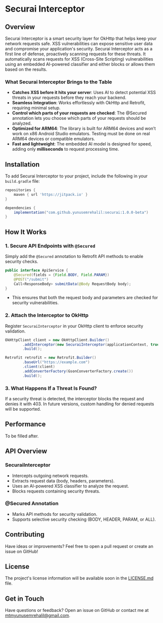 # Securai Interceptor

## Overview

Securai Interceptor is a smart security layer for OkHttp that helps keep your network requests safe. XSS vulnerabilities can expose sensitive user data and compromise your application's security. Securai Interceptor acts as a first line of defense, proactively scanning requests for these threats. It automatically scans requests for XSS (Cross-Site Scripting) vulnerabilities using an embedded AI-powered classifier and either blocks or allows them based on the results.

### What Securai Interceptor Brings to the Table

-   **Catches XSS before it hits your server**: Uses AI to detect potential XSS threats in your requests before they reach your backend.
-   **Seamless Integration**: Works effortlessly with OkHttp and Retrofit, requiring minimal setup.
-   **Control which parts of your requests are checked**: The @Secured annotation lets you choose which parts of your requests should be analyzed.
-   **Optimized for ARM64**: The library is built for ARM64 devices and won’t work on x86 Android Studio emulators. Testing must be done on real ARM64 devices or compatible emulators.
-   **Fast and lightweight**: The embedded AI model is designed for speed, adding only **milliseconds** to request processing time.

## Installation

To add Securai Interceptor to your project, include the following in your `build.gradle` file:

```gradle
repositories {
    maven { url 'https://jitpack.io' }
}

dependencies {
    implementation("com.github.yunusemrehalil:securai:1.0.0-beta")
}
```

## How It Works

### 1. Secure API Endpoints with `@Secured`

Simply add the `@Secured` annotation to Retrofit API methods to enable security checks.

```java
public interface ApiService {
    @Secured(fields = {Field.BODY, Field.PARAM})
    @POST("/submit")
    Call<ResponseBody> submitData(@Body RequestBody body);
}
```

- This ensures that both the request body and parameters are checked for security vulnerabilities.

### 2. Attach the Interceptor to OkHttp

Register `SecuraiInterceptor` in your OkHttp client to enforce security validation.

```java
OkHttpClient client = new OkHttpClient.Builder()
        .addInterceptor(new SecuraiInterceptor(applicationContext, true))
        .build();

Retrofit retrofit = new Retrofit.Builder()
        .baseUrl("https://example.com")
        .client(client)
        .addConverterFactory(GsonConverterFactory.create())
        .build();
```

### 3. What Happens If a Threat Is Found?

If a security threat is detected, the interceptor blocks the request and denies it with 403. In future versions, custom handling for denied requests will be supported.

## Performance

To be filled after.

## API Overview

### **SecuraiInterceptor**

- Intercepts outgoing network requests.
- Extracts request data (body, headers, parameters).
- Uses an AI-powered XSS classifier to analyze the request.
- Blocks requests containing security threats.

### **@Secured Annotation**

- Marks API methods for security validation.
- Supports selective security checking (BODY, HEADER, PARAM, or ALL).

## Contributing

Have ideas or improvements? Feel free to open a pull request or create an issue on GitHub!

## License

The project's license information will be available soon in the [LICENSE.md](./LICENSE.md) file.

## Get in Touch

Have questions or feedback? Open an issue on GitHub or contact me at mtmyunusemrehalil@gmail.com.
